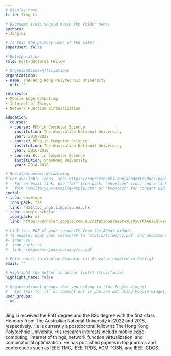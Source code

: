 ```yaml
---
# Display name
title: Jing Li

# Username (this should match the folder name)
authors:
- Jing-Li

# Is this the primary user of the site?
superuser: false

# Role/position
role: Post-doctoral Fellow

# Organizations/Affiliations
organizations:
- name: The Hong Kong Polytechnic University
  url: ""

interests:
- Mobile Edge Computing
- Internet of Things
- Network Function Virtualization

education:
  courses:
  - course: PhD in Computer Science
    institution: The Australian National University
    year: 2018-2022
  - course: BEng in Computer Science
    institution: The Australian National University
    year: 2016-2018
  - course: Bsc in Computer Science
    institution: Shandong University
    year: 2014-2018

# Social/Academic Networking
# For available icons, see: https://sourcethemes.com/academic/docs/page-builder/#icons
#   For an email link, use "fas" icon pack, "envelope" icon, and a link in the
#   form "mailto:your-email@example.com" or "#contact" for contact widget.
social:
- icon: envelope
  icon_pack: fas
  link: 'mailto:jing5.li@polyu.edu.hk'
- icon: google-scholar
  icon_pack: ai
  link: https://scholar.google.com.au/citations?user=XUsMyUYAAAAJ&hl=en

# Link to a PDF of your resume/CV from the About widget.
# To enable, copy your resume/CV to `static/files/cv.pdf` and uncomment the lines below.
#- icon: cv
#  icon_pack: ai
#  link: resume/cv-junxiao-wang/cv.pdf

# Enter email to display Gravatar (if Gravatar enabled in Config)
email: ""

# Highlight the author in author lists? (true/false)
highlight_name: false

# Organizational groups that you belong to (for People widget)
#   Set this to `[]` or comment out if you are not using People widget.
user_groups:
- no
---
```


Jing Li received the PhD degree and the BSc degree with the first class Honours from The Australian National University in 2022 and 2018, respectively. He is currently a postdoctoral fellow at The Hong Kong Polytechnic University. His research interests include mobile edge computing, internet of things, network function virtualization, and combinatorial optimization. He has published papers in top journals and conferences such as IEEE TMC, IEEE TPDS, ACM TOSN, and IEEE ICDCS.

